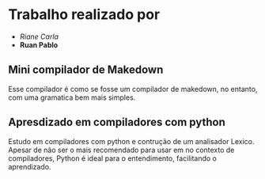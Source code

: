 # Trabalho realizado por
- _Riane Carla_ 
- **Ruan Pablo**

## Mini compilador de Makedown
Esse compilador é como se fosse um compilador de makedown, no entanto, com uma gramatica bem mais simples.


## Apresdizado em compiladores com python

Estudo em compiladores com python e contrução de um analisador Lexico. Apesar de não ser o mais recomendado para usar em no contexto de compiladores, Python é ideal para o entendimento, facilitando o aprendizado.


